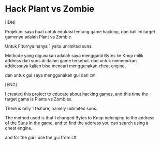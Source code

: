 # Hack Plant vs Zombie

[IDN]

Projek ini saya buat untuk edukasi tentang game hacking, dan kali ini target gamenya adalah Plant vs Zombie.

Untuk Fiturnya hanya 1 yaitu unlimited suns.

Methode yang digunakan adalah saya mengganti Bytes ke Knop milik address dari suns di dalam game tersebut.
dan untuk menemukan addressnya kalian bisa mencari menggunakan cheat engine.

dan untuk gui saya menggunakan gui dari c#

[ENG]

I created this project to educate about hacking games, and this time the target game is Plants vs Zombies.

There is only 1 feature, namely unlimited suns.

The method used is that I changed Bytes to Knop belonging to the address of the Suns in the game.
and to find the address you can search using a cheat engine.

and for the gui I use the gui from c#
